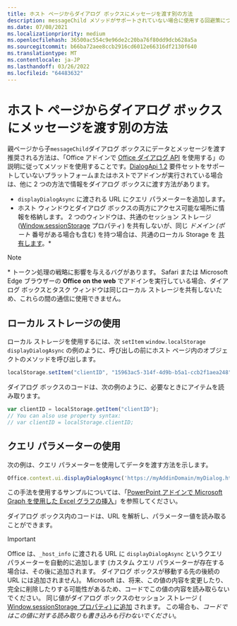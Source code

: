 ```yaml
---
title: ホスト ページからダイアログ ボックスにメッセージを渡す別の方法
description: messageChild メソッドがサポートされていない場合に使用する回避策について説明します。
ms.date: 07/08/2021
ms.localizationpriority: medium
ms.openlocfilehash: 36500ac554c9e96de2c20ba76f80dd9dcb628a5a
ms.sourcegitcommit: b66ba72aee8ccb2916cd6012e66316df2130f640
ms.translationtype: MT
ms.contentlocale: ja-JP
ms.lasthandoff: 03/26/2022
ms.locfileid: "64483632"
---
```

# <a name="alternative-ways-of-passing-messages-to-a-dialog-box-from-its-host-page"></a>ホスト ページからダイアログ ボックスにメッセージを渡す別の方法

親ページから子`messageChild`ダイアログ ボックスにデータとメッセージを渡す推奨される方法は、「Office アドインで [Office ダイアログ API](dialog-api-in-office-add-ins.md#pass-information-to-the-dialog-box) を使用する」の説明に従ってメソッドを使用することです。[DialogApi 1.2](/javascript/api/requirement-sets/dialog-api-requirement-sets) 要件セットをサポートしていないプラットフォームまたはホストでアドインが実行されている場合は、他に 2 つの方法で情報をダイアログ ボックスに渡す方法があります。

- `displayDialogAsync` に渡される URL にクエリ パラメーターを追加します。
- ホスト ウィンドウとダイアログ ボックスの両方にアクセス可能な場所に情報を格納します。 2 つのウィンドウは、共通のセッション ストレージ ([Window.sessionStorage](https://developer.mozilla.org/docs/Web/API/Window/sessionStorage) プロパティ) を共有しないが、同じ *ドメイン (ポート* 番号がある場合も含む) を持つ場合は、共通のローカル Storage を [共有します](https://www.w3schools.com/html/html5_webstorage.asp)。\*

> [!NOTE]
> \* トークン処理の戦略に影響を与えるバグがあります。 Safari または Microsoft Edge ブラウザーの **Office on the web** でアドインを実行している場合、ダイアログ ボックスとタスク ウィンドウは同じローカル ストレージを共有しないため、これらの間の通信に使用できません。

## <a name="use-local-storage"></a>ローカル ストレージの使用

ローカル ストレージを使用するには、次 `setItem` `window.localStorage` `displayDialogAsync` の例のように、呼び出しの前にホスト ページ内のオブジェクトのメソッドを呼び出します。

```js
localStorage.setItem("clientID", "15963ac5-314f-4d9b-b5a1-ccb2f1aea248");
```

ダイアログ ボックスのコードは、次の例のように、必要なときにアイテムを読み取ります。

```js
var clientID = localStorage.getItem("clientID");
// You can also use property syntax:
// var clientID = localStorage.clientID;
```

## <a name="use-query-parameters"></a>クエリ パラメーターの使用

次の例は、クエリ パラメーターを使用してデータを渡す方法を示します。

```js
Office.context.ui.displayDialogAsync('https://myAddinDomain/myDialog.html?clientID=15963ac5-314f-4d9b-b5a1-ccb2f1aea248');
```

この手法を使用するサンプルについては、「[PowerPoint アドインで Microsoft Graph を使用した Excel グラフの挿入](https://github.com/OfficeDev/PowerPoint-Add-in-Microsoft-Graph-ASPNET-InsertChart)」を参照してください。

ダイアログ ボックス内のコードは、URL を解析し、パラメーター値を読み取ることができます。

> [!IMPORTANT]
> Office は、`_host_info` に渡される URL に `displayDialogAsync` というクエリ パラメーターを自動的に追加します (カスタム クエリ パラメーターが存在する場合は、その後に追加されます。 ダイアログ ボックスが移動する先の後続の URL には追加されません)。 Microsoft は、将来、この値の内容を変更したり、完全に削除したりする可能性があるため、コードでこの値の内容を読み取らないでください。 同じ値がダイアログ ボックスのセッション ストレージ ( [Window.sessionStorage プロパティ) に追加](https://developer.mozilla.org/docs/Web/API/Window/sessionStorage) されます。 この場合も、*コードではこの値に対する読み取りも書き込みも行わないでください*。
